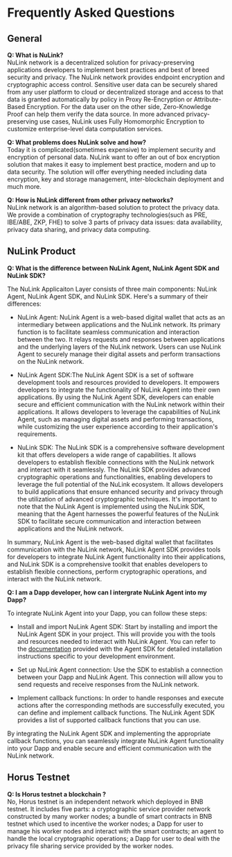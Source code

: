 # Frequently Asked Questions

## General

**Q: What is NuLink?**  
NuLink network is a decentralized solution for privacy-preserving applications developers to implement best practices and best of breed security and privacy. The NuLink network provides endpoint encryption and cryptographic access control. Sensitive user data can be securely shared from any user platform to cloud or decentralized storage and access to that data is granted automatically by policy in Proxy Re-Encryption or Attribute-Based Encryption. For the data user on the other side, Zero-Knowledge Proof can help them verify the data source. In more advanced privacy-preserving use cases, NuLink uses Fully Homomorphic Encryption to customize enterprise-level data computation services.

**Q: What problems does NuLink solve and how?**  
Today it is complicated(sometimes expensive) to implement security and encryption of personal data. NuLink want to offer an out of box encryption solution that makes it easy to implement best practice, modern and up to data security. The solution will offer everything needed including data encryption, key and storage management, inter-blockchain deployment and much more.  

**Q: How is NuLink different from other privacy networks?**  
NuLink network is an algorithm-based solution to protect the privacy data. We provide a combination of cryptography technologies(such as PRE, IBE/ABE, ZKP, FHE) to solve 3 parts of privacy data issues: data availability, privacy data sharing, and privacy data computing. 

## NuLink Product

**Q: What is the difference between NuLink Agent, NuLink Agent SDK and NuLink SDK?** 

The NuLink Applicaiton Layer consists of three main components: NuLink Agent, NuLink Agent SDK, and NuLink SDK. Here's a summary of their differences:

* NuLink Agent: NuLink Agent is a web-based digital wallet that acts as an intermediary between applications and the NuLink network. Its primary function is to facilitate seamless communication and interaction between the two. It relays requests and responses between applications and the underlying layers of the NuLink network. Users can use NuLink Agent to securely manage their digital assets and perform transactions on the NuLink network.

* NuLink Agent SDK:The NuLink Agent SDK is a set of software development tools and resources provided to developers. It empowers developers to integrate the functionality of NuLink Agent into their own applications. By using the NuLink Agent SDK, developers can enable secure and efficient communication with the NuLink network within their applications. It allows developers to leverage the capabilities of NuLink Agent, such as managing digital assets and performing transactions, while customizing the user experience according to their application's requirements.

* NuLink SDK: The NuLink SDK is a comprehensive software development kit that offers developers a wide range of capabilities. It allows developers to establish flexible connections with the NuLink network and interact with it seamlessly. The NuLink SDK provides advanced cryptographic operations and functionalities, enabling developers to leverage the full potential of the NuLink ecosystem. It allows developers to build applications that ensure enhanced security and privacy through the utilization of advanced cryptographic techniques. It's important to note that the NuLink Agent is implemented using the NuLink SDK, meaning that the Agent harnesses the powerful features of the NuLink SDK to facilitate secure communication and interaction between applications and the NuLink network.

In summary, NuLink Agent is the web-based digital wallet that facilitates communication with the NuLink network, NuLink Agent SDK provides tools for developers to integrate NuLink Agent functionality into their applications, and NuLink SDK is a comprehensive toolkit that enables developers to establish flexible connections, perform cryptographic operations, and interact with the NuLink network. 

**Q: I am a Dapp developer, how can I intergrate NuLink Agent into my Dapp?** 

To integrate NuLink Agent into your Dapp, you can follow these steps:

* Install and import NuLink Agent SDK: Start by installing and import the NuLink Agent SDK in your project. This will provide you with the tools and resources needed to interact with NuLink Agent. You can refer to the [documentation](../dev/agent_sdk.md) provided with the Agent SDK for detailed installation instructions specific to your development environment.

* Set up NuLink Agent connection: Use the SDK to establish a connection between your Dapp and NuLink Agent. This connection will allow you to send requests and receive responses from the NuLink network.

* Implement callback functions: In order to handle responses and execute actions after the corresponding methods are successfully executed, you can define and implement callback functions. The NuLink Agent SDK provides a list of supported callback functions that you can use.

By integrating the NuLink Agent SDK and implementing the appropriate callback functions, you can seamlessly integrate NuLink Agent functionality into your Dapp and enable secure and efficient communication with the NuLink network.

## Horus Testnet

**Q: Is Horus testnet a blockchain ?**  
No, Horus testnet is an independent network which deployed in BNB testnet. It includes five parts: a cryptographic service provider network constructed by many worker nodes; a bundle of smart contracts in BNB testnet which used to incentive the worker nodes; a Dapp for user to manage his worker nodes and interact with the smart contracts; an agent to handle the local cryptographic operations; a Dapp for user to deal with the privacy file sharing service provided by the worker nodes. 